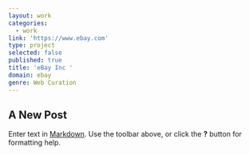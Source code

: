 ```yaml
---
layout: work
categories:
  - work
link: 'https://www.ebay.com'
type: project
selected: false
published: true
title: 'eBay Inc '
domain: ebay
genre: Web Curation
---
```

## A New Post

Enter text in [Markdown](http://daringfireball.net/projects/markdown/). Use the toolbar above, or click the **?** button for formatting help.
